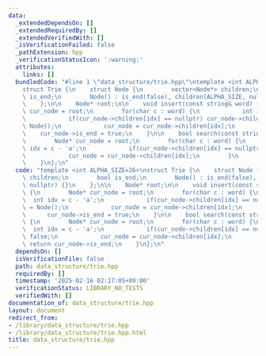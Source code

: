 ```yaml
---
data:
  _extendedDependsOn: []
  _extendedRequiredBy: []
  _extendedVerifiedWith: []
  _isVerificationFailed: false
  _pathExtension: hpp
  _verificationStatusIcon: ':warning:'
  attributes:
    links: []
  bundledCode: "#line 1 \"data_structure/trie.hpp\"\ntemplate <int ALPHA_SIZE=26>\n\
    struct Trie {\n    struct Node {\n        vector<Node*> children;\n        bool\
    \ is_end;\n        Node() : is_end(false), children(ALPHA_SIZE, nullptr) {}\n\
    \    };\n\n    Node* root;\n\n    void insert(const string& word) {\n        Node*\
    \ cur_node = root;\n        for(char c : word) {\n            int idx = c - 'a';\n\
    \            if(cur_node->children[idx] == nullptr) cur_node->children[idx] =\
    \ Node();\n            cur_node = cur_node->children[idx];\n        }\n\n    \
    \    cur_node->is_end = true;\n    }\n\n    bool search(const string& word) {\n\
    \        Node* cur_node = root;\n        for(char c : word) {\n            int\
    \ idx = c - 'a';\n            if(cur_node->children[idx] == nullptr) return false;\n\
    \            cur_node = cur_node->children[idx];\n        }\n        return cur_node->is_end;\n\
    \    }\n};\n"
  code: "template <int ALPHA_SIZE=26>\nstruct Trie {\n    struct Node {\n        vector<Node*>\
    \ children;\n        bool is_end;\n        Node() : is_end(false), children(ALPHA_SIZE,\
    \ nullptr) {}\n    };\n\n    Node* root;\n\n    void insert(const string& word)\
    \ {\n        Node* cur_node = root;\n        for(char c : word) {\n          \
    \  int idx = c - 'a';\n            if(cur_node->children[idx] == nullptr) cur_node->children[idx]\
    \ = Node();\n            cur_node = cur_node->children[idx];\n        }\n\n  \
    \      cur_node->is_end = true;\n    }\n\n    bool search(const string& word)\
    \ {\n        Node* cur_node = root;\n        for(char c : word) {\n          \
    \  int idx = c - 'a';\n            if(cur_node->children[idx] == nullptr) return\
    \ false;\n            cur_node = cur_node->children[idx];\n        }\n       \
    \ return cur_node->is_end;\n    }\n};\n"
  dependsOn: []
  isVerificationFile: false
  path: data_structure/trie.hpp
  requiredBy: []
  timestamp: '2025-02-16 02:17:05+09:00'
  verificationStatus: LIBRARY_NO_TESTS
  verifiedWith: []
documentation_of: data_structure/trie.hpp
layout: document
redirect_from:
- /library/data_structure/trie.hpp
- /library/data_structure/trie.hpp.html
title: data_structure/trie.hpp
---
```

